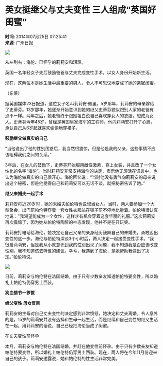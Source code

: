 # 英女挺继父与丈夫变性 三人组成“英国好闺蜜”

**时间**: 2014年07月25日 07:25:41  
**来源**: 广州日报  

![](126795232_14062443124371n.jpg)

从左到右：海伦、已怀孕的莉莉安和琪琪。

英国一名年轻女子先后鼓励爸爸与丈夫完成变性手术，以女人身份开始新生活。

现在，这两位本是她生活中最重要的男人，令人不可思议地变成了她的亲密闺蜜。

（东莱）

据英国媒体23日报道，这位女子名叫莉莉安·佩里。5岁那年，莉莉安的母亲嫁给了史蒂芬。13岁那年，她逐渐开始意识到她的继父史蒂芬貌似跟别人家的老爸有点不一样。两年之后，她老爸终于跟她坦白说自己喜欢穿女人的衣服，想成为女人。史蒂芬今年45岁，曾经是英国皇家海军的工程师，他向莉莉安打开了心扉，承认自己从6岁起就喜欢偷偷地穿裙子。

**鼓励继父做真实的自己**

“当他说出了他的性别困惑后，我当然很震惊，但是他是我的父亲，这些事情不应该阻碍我们之间的关系。”

3年后，在女儿的鼓励下，史蒂芬开始服用雌性激素，穿上女装，并且改了一个女性化的名字“海伦”。当时莉莉安非常支持海伦的决定，表示他无须活在谎言中，也认为海伦做真实的自己很开心。海伦回忆说：“当时他没有勇气向莉莉安的母亲说出这个秘密，但是他觉得自己和莉莉安可以无话不谈，就把秘密告诉了她。”

**继父未婚夫一起手术**

莉莉安将近20岁时，她的未婚夫帕伦特也说想当女人。当时，两人要参加一个大型聚会，出门前帕伦特穿着一套女性衣服站在镜子前不停地比量着。帕伦特很认真地说：“我渴望能成为一个女性，这样才有机会穿着这套华丽的礼服。”这次莉莉安再次震惊了，因为她从帕伦特陶醉的神态发现，他并不是在开玩笑。

莉莉安打电话给海伦，她决定让自己父亲的亲身经历鼓舞自己的未婚夫，勇敢迈出变性的这一步。海伦与帕伦特深谈3个小时后，两人决定一起接受变性手术。“我很爱莉莉安，但是我从小就意识到我的性别出现了问题，我不知道我是否应该改变性别，我不知道该去听谁的建议。幸亏，我遇到了海伦，是她帮助我做出了决定。”帕伦特说。

![](126795232_14062443126711n.jpg)

日前，莉莉安与帕伦特在法国结婚。由于只有少数亲友知道帕伦特要变性，所以婚礼上帕伦特仍穿男士西装。

**狗血情节一箩筐**

**继父变性 母女反目**

莉莉安的生母对自己丈夫变性的决定感到非常愤怒，她决定和丈夫离婚。令人意外的是，15岁的莉莉安并没有选择和生母一起生活，而是继续和自己变性的继父生活在一起。用莉莉安的话说，自己已经把海伦当成了闺蜜。

在丈夫变性前怀孕

本月，莉莉安与帕伦特在法国结婚，并赶在他变性前怀孕。由于只有少数亲友知道帕伦特要变性，所以婚礼上帕伦特仍穿男士西装。现在，两人将在今年11月份迎来自己的孩子。莉莉安透露说，她和帕伦特的性生活非常完美。